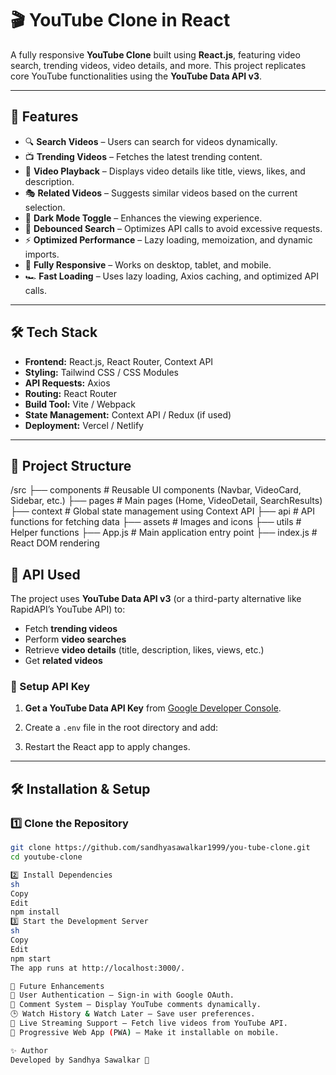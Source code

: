 # 🎬 YouTube Clone in React

A fully responsive **YouTube Clone** built using **React.js**, featuring video search, trending videos, video details, and more. This project replicates core YouTube functionalities using the **YouTube Data API v3**.

---

## 🚀 Features

- 🔍 **Search Videos** – Users can search for videos dynamically.
- 📺 **Trending Videos** – Fetches the latest trending content.
- 🎥 **Video Playback** – Displays video details like title, views, likes, and description.
- 🎭 **Related Videos** – Suggests similar videos based on the current selection.
- 🌙 **Dark Mode Toggle** – Enhances the viewing experience.
- 🔄 **Debounced Search** – Optimizes API calls to avoid excessive requests.
- ⚡ **Optimized Performance** – Lazy loading, memoization, and dynamic imports.
- 📱 **Fully Responsive** – Works on desktop, tablet, and mobile.
- 🏎️ **Fast Loading** – Uses lazy loading, Axios caching, and optimized API calls.

---

## 🛠 Tech Stack

- **Frontend:** React.js, React Router, Context API
- **Styling:** Tailwind CSS / CSS Modules
- **API Requests:** Axios
- **Routing:** React Router
- **Build Tool:** Vite / Webpack
- **State Management:** Context API / Redux (if used)
- **Deployment:** Vercel / Netlify

---

## 📂 Project Structure

/src ├── components # Reusable UI components (Navbar, VideoCard, Sidebar, etc.) ├── pages # Main pages (Home, VideoDetail, SearchResults) ├── context # Global state management using Context API ├── api # API functions for fetching data ├── assets # Images and icons ├── utils # Helper functions ├── App.js # Main application entry point ├── index.js # React DOM rendering

## 🔗 API Used

The project uses **YouTube Data API v3** (or a third-party alternative like RapidAPI’s YouTube API) to:
- Fetch **trending videos**
- Perform **video searches**
- Retrieve **video details** (title, description, likes, views, etc.)
- Get **related videos**

### 🔑 Setup API Key

1. **Get a YouTube Data API Key** from [Google Developer Console](https://console.cloud.google.com/).  
2. Create a `.env` file in the root directory and add:

3. Restart the React app to apply changes.

---

## 🛠 Installation & Setup

### 1️⃣ Clone the Repository
```sh
git clone https://github.com/sandhyasawalkar1999/you-tube-clone.git
cd youtube-clone

2️⃣ Install Dependencies
sh
Copy
Edit
npm install
3️⃣ Start the Development Server
sh
Copy
Edit
npm start
The app runs at http://localhost:3000/.

🔧 Future Enhancements
🔐 User Authentication – Sign-in with Google OAuth.
💬 Comment System – Display YouTube comments dynamically.
🕒 Watch History & Watch Later – Save user preferences.
📡 Live Streaming Support – Fetch live videos from YouTube API.
📱 Progressive Web App (PWA) – Make it installable on mobile.

✨ Author
Developed by Sandhya Sawalkar 🚀
